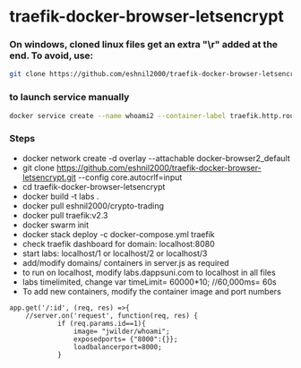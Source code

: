 # traefik-docker-browser-letsencrypt

### On windows, cloned linux files get an extra "\r" added at the end. To avoid, use:
```sh
git clone https://github.com/eshnil2000/traefik-docker-browser-letsencrypt.git --config core.autocrlf=input
```
### to launch service manually
```sh
docker service create --name whoami2 --container-label traefik.http.routers.whoami2.rule='Host(`whoami2.localhost`)' --container-label traefik.http.routers.whoami2.service="whoami2" --container-label traefik.http.services.whoami2.loadbalancer.server.port="8000" --container-label traefik.docker.network="docker-browser2_default" --label traefik.http.routers.whoami2.rule='Host(`whoami2.localhost`)' --label traefik.http.routers.whoami2.service="whoami2" --label traefik.http.services.whoami2.loadbalancer.server.port="8000" --label traefik.docker.network="docker-browser2_default" jwilder/whoami
```

### Steps
* docker network create -d overlay --attachable docker-browser2_default
* git clone https://github.com/eshnil2000/traefik-docker-browser-letsencrypt.git --config core.autocrlf=input
* cd traefik-docker-browser-letsencrypt
* docker build -t labs .
* docker pull eshnil2000/crypto-trading
* docker pull traefik:v2.3
* docker swarm init
* docker stack deploy -c docker-compose.yml traefik
* check traefik dashboard for domain: localhost:8080
* start labs: localhost/1 or localhost/2 or localhost/3
* add/modify domains/ containers in server.js as required
* to run on localhost, modify labs.dappsuni.com to localhost in all files
* labs timelimited, change var timeLimit= 60000*10; //60,000ms= 60s
* To add new containers, modify the container image and port numbers

```node
app.get('/:id', (req, res) =>{
    //server.on('request', function(req, res) {
            if (req.params.id==1){
                image= "jwilder/whoami";
                exposedports= {"8000":{}};
                loadbalancerport=8000;
            }
```

